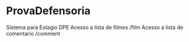 # ProvaDefensoria
Sistema para Estagio DPE
Acesso a lista de filmes /film
Acesso a lista de comentario /comment
